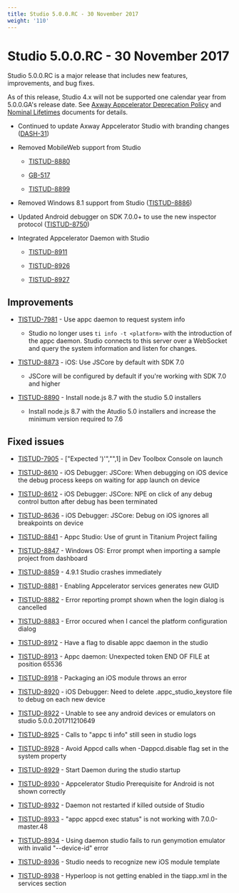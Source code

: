 ```yaml
---
title: Studio 5.0.0.RC - 30 November 2017
weight: '110'
---
```


# Studio 5.0.0.RC - 30 November 2017

Studio 5.0.0.RC is a major release that includes new features, improvements, and bug fixes.

As of this release, Studio 4.x will not be supported one calendar year from 5.0.0.GA's release date. See [Axway Appcelerator Deprecation Policy](/guide/AMPLIFY_Appcelerator_Services_Overview/Axway_Appcelerator_Deprecation_Policy/) and [Nominal Lifetimes](#undefined) documents for details.

* Continued to update Axway Appcelerator Studio with branding changes ([DASH-31](https://jira.appcelerator.org/browse/DASH-31))

* Removed MobileWeb support from Studio

    * [TISTUD-8880](https://jira.appcelerator.org/browse/TISTUD-8880)

    * [GB-517](https://jira.appcelerator.org/browse/GB-517)

    * [TISTUD-8899](https://jira.appcelerator.org/browse/TISTUD-8899)

* Removed Windows 8.1 support from Studio ([TISTUD-8886](https://jira.appcelerator.org/browse/TISTUD-8886))

* Updated Android debugger on SDK 7.0.0+ to use the new inspector protocol ([TISTUD-8750](https://jira.appcelerator.org/browse/TISTUD-8750))

* Integrated Appcelerator Daemon with Studio

    * [TISTUD-8911](https://jira.appcelerator.org/browse/TISTUD-8911)

    * [TISTUD-8926](https://jira.appcelerator.org/browse/TISTUD-8926)

    * [TISTUD-8927](https://jira.appcelerator.org/browse/TISTUD-8927)

## Improvements

* [TISTUD-7981](https://jira.appcelerator.org/browse/TISTUD-7981) - Use appc daemon to request system info

    * Studio no longer uses `ti info -t <platform>` with the introduction of the appc daemon. Studio connects to this server over a WebSocket and query the system information and listen for changes.

* [TISTUD-8873](https://jira.appcelerator.org/browse/TISTUD-8873) - iOS: Use JSCore by default with SDK 7.0

    * JSCore will be configured by default if you're working with SDK 7.0 and higher

* [TISTUD-8890](https://jira.appcelerator.org/browse/TISTUD-8890) - Install node.js 8.7 with the studio 5.0 installers

    * Install node.js 8.7 with the Atudio 5.0 installers and increase the minimum version required to 7.6

## Fixed issues

* [TISTUD-7905](https://jira.appcelerator.org/browse/TISTUD-7905) - \["Expected ')'","",1\] in Dev Toolbox Console on launch

* [TISTUD-8610](https://jira.appcelerator.org/browse/TISTUD-8610) - iOS Debugger: JSCore: When debugging on iOS device the debug process keeps on waiting for app launch on device

* [TISTUD-8612](https://jira.appcelerator.org/browse/TISTUD-8612) - iOS Debugger: JSCore: NPE on click of any debug control button after debug has been terminated

* [TISTUD-8636](https://jira.appcelerator.org/browse/TISTUD-8636) - iOS Debugger: JSCore: Debug on iOS ignores all breakpoints on device

* [TISTUD-8841](https://jira.appcelerator.org/browse/TISTUD-8841) - Appc Studio: Use of grunt in Titanium Project failing

* [TISTUD-8847](https://jira.appcelerator.org/browse/TISTUD-8847) - Windows OS: Error prompt when importing a sample project from dashboard

* [TISTUD-8859](https://jira.appcelerator.org/browse/TISTUD-8859) - 4.9.1 Studio crashes immediately

* [TISTUD-8881](https://jira.appcelerator.org/browse/TISTUD-8881) - Enabling Appcelerator services generates new GUID

* [TISTUD-8882](https://jira.appcelerator.org/browse/TISTUD-8882) - Error reporting prompt shown when the login dialog is cancelled

* [TISTUD-8883](https://jira.appcelerator.org/browse/TISTUD-8883) - Error occured when I cancel the platform configuration dialog

* [TISTUD-8912](https://jira.appcelerator.org/browse/TISTUD-8912) - Have a flag to disable appc daemon in the studio

* [TISTUD-8913](https://jira.appcelerator.org/browse/TISTUD-8913) - Appc daemon: Unexpected token END OF FILE at position 65536

* [TISTUD-8918](https://jira.appcelerator.org/browse/TISTUD-8918) - Packaging an iOS module throws an error

* [TISTUD-8920](https://jira.appcelerator.org/browse/TISTUD-8920) - iOS Debugger: Need to delete .appc\_studio\_keystore file to debug on each new device

* [TISTUD-8922](https://jira.appcelerator.org/browse/TISTUD-8922) - Unable to see any android devices or emulators on studio 5.0.0.201711210649

* [TISTUD-8925](https://jira.appcelerator.org/browse/TISTUD-8925) - Calls to "appc ti info" still seen in studio logs

* [TISTUD-8928](https://jira.appcelerator.org/browse/TISTUD-8928) - Avoid Appcd calls when -Dappcd.disable flag set in the system property

* [TISTUD-8929](https://jira.appcelerator.org/browse/TISTUD-8929) - Start Daemon during the studio startup

* [TISTUD-8930](https://jira.appcelerator.org/browse/TISTUD-8930) - Appcelerator Studio Prerequisite for Android is not shown correctly

* [TISTUD-8932](https://jira.appcelerator.org/browse/TISTUD-8932) - Daemon not restarted if killed outside of Studio

* [TISTUD-8933](https://jira.appcelerator.org/browse/TISTUD-8933) - "appc appcd exec status" is not working with 7.0.0-master.48

* [TISTUD-8934](https://jira.appcelerator.org/browse/TISTUD-8934) - Using daemon studio fails to run genymotion emulator with invalid "--device-id" error

* [TISTUD-8936](https://jira.appcelerator.org/browse/TISTUD-8936) - Studio needs to recognize new iOS module template

* [TISTUD-8938](https://jira.appcelerator.org/browse/TISTUD-8938) - Hyperloop is not getting enabled in the tiapp.xml in the services section
